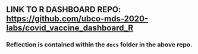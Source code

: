 ## LINK TO R DASHBOARD REPO: https://github.com/ubco-mds-2020-labs/covid_vaccine_dashboard_R

### Reflection is contained within the `docs` folder in the above repo.
